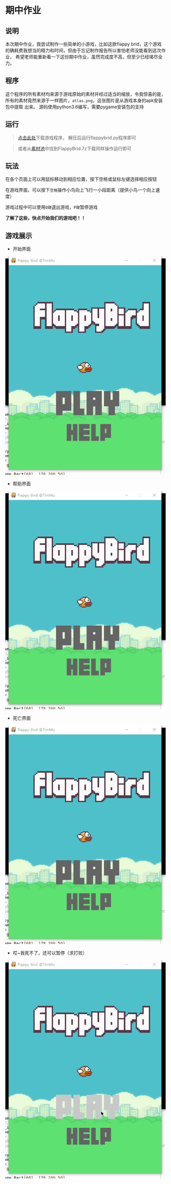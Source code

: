 期中作业
====
说明
----
本次期中作业，我尝试制作一些简单的小游戏，比如这款flappy brid，这个游戏的确耗费我想当的精力和时间，但由于忘记制作报告所以害怕老师没能看到这次作业，
希望老师能重新看一下这份期中作业，虽然完成度不高，但至少已经竭尽全力。


程序
------------
这个程序的所有素材均来源于游戏原始的素材并经过适当的缩放，令我惊喜的是，所有的素材竟然来源于一样图片，`atlas.png`，这张图片是从游戏本身的apk安装包中提取
出来。
源码使用python3.6编写，需要pygame安装包的支持



运行
---------
>[点击此处](https://github.com/WHUMTM/computationalphysics_N2015301110096/raw/master/Mid-term%20homework/FlappyBird.7z)下载游戏程序，
解压后运行flappybrid.py程序即可

>或者从[素材池](https://github.com/WHUMTM/computationalphysics_N2015301110096/tree/master/Mid-term%20homework)中找到FlappyBrid.7z下载同样操作运行即可


玩法
------
在各个页面上可以用鼠标移动到相应位置，按下空格或鼠标左键选择相应按钮

在游戏界面，可以按下`空格`操作小鸟向上飞行一小段距离（提供小鸟一个向上速度）

游戏过程中可以使用`Q键`退出游戏，`P键`暂停游戏

**了解了这些，快点开始我们的游戏吧！！**


游戏展示
---------

- 开始界面

![1](https://raw.githubusercontent.com/WHUMTM/computationalphysics_N2015301110096/master/Mid-term%20homework/1.gif)

- 帮助界面

![2](https://raw.githubusercontent.com/WHUMTM/computationalphysics_N2015301110096/master/Mid-term%20homework/2.gif)

- 死亡界面

![3](https://raw.githubusercontent.com/WHUMTM/computationalphysics_N2015301110096/master/Mid-term%20homework/3.gif)

- 哎~我死不了，还可以暂停（求打败）

![4](https://raw.githubusercontent.com/WHUMTM/computationalphysics_N2015301110096/master/Mid-term%20homework/5.gif)


